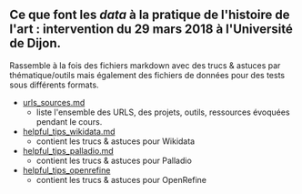 ## Ce que font les *data* à la pratique de l'histoire de l'art :  intervention du 29 mars 2018 à l'Université de Dijon.

Rassemble à la fois des fichiers markdown avec des trucs & astuces par thématique/outils mais également des fichiers de données pour des tests sous différents formats.

* [urls_sources.md](/urls_sources.md)
  * liste l'ensemble des URLS, des projets, outils, ressources évoquées pendant le cours.
* [helpful_tips_wikidata.md](/helpful_tips_wikidata.md)
  * contient les trucs & astuces  pour Wikidata
* [helpful_tips_palladio.md](/helpful_tips_palladio.md)
  * contient les trucs & astuces  pour Palladio
* [helpful_tips_openrefine](/helpful_tips_openrefine.md)
  * contient les trucs & astuces  pour OpenRefine
